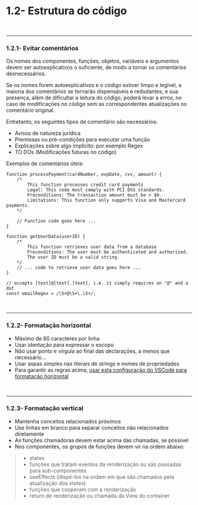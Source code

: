 # 1.2- Estrutura do código
<br>

***

### 1.2.1- Evitar comentários
Os nomes dos componentes, funções, objetos, variáveis e argumentos devem ser autoexplicativos o suficiente, de modo a tornar os comentários desnecessários.<br>

Se os nomes forem autoexplicativos e o código estiver limpo e legível, a maioria dos comentários se tornarão dispensáveis e redudantes, e sua presença, além de dificultar a leitura do código, poderá levar a erros, no caso de modificações no código sem as correspondentes atualizações no comentário original.<br>

Entretanto, os seguintes tipos de comentário são necessários:<br>
- Avisos de natureza jurídica<br>
- Premissas ou pré-condições para executar uma função<br>
- Explicações sobre algo implícito: por exemplo Regex<br>
- TO DOs (Modificações futuras no código)<br>

Exemplos de comentários úteis:

    function processPayment(cardNumber, expDate, cvv, amount) { 
        /*
            This function processes credit card payments
            Legal: This code must comply with PCI DSS standards.
            Preconditions: The transaction amount must be > $0.
            Limitations: This function only supports Visa and Mastercard payments. 
        */

        // Function code goes here ...    
    }

    function getUserData(userID) { 
        /* 
            This function retrieves user data from a database
            Preconditions: The user must be authenticated and authorized. 
            The user ID must be a valid string. 
        */ 
        // ... code to retrieve user data goes here ... 
    }

    // accepts [text]@[text].[text], i.e. it simply requires an "@" and a dot
    const emailRegex = /\S+@\S+\.\S+/;

 <br>

***

### 1.2.2- Formatação horizontal
- Máximo de 80 caracteres por linha<br>
- Usar identação para expressar o escopo<br>
- Não usar ponto e vírgula ao final das declarações, a menos que necessário...<br>
- Usar aspas simples nas literais de strings e nomes de propriedades<br>
- Para garantir as regras acima, [usar esta configuração do VSCode para formatação horizontal](5-vscode-config.md)<br>
<br>

***

### 1.2.3- Formatação vertical
- Mantenha conceitos relacionados próximos<br>
- Use linhas em branco para separar conceitos não relacionados diretamente<br>
- As funções chamadoras devem estar acima das chamadas, se possível<br>
- Nos componentes, os grupos de funções devem vir na ordem abaixo:<br>
>- states<br>
>- funções que tratam eventos da renderização ou são passadas para sub-componentes<br>
>- useEffects (dispô-los na ordem em que são chamados pela atualização dos states)<br>
>- funções que cooperam com a renderização<br>
>- return de renderização ou chamada da View do container<br>
<br>

